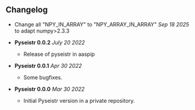 Changelog
---------

* Change all "NPY_IN_ARRAY" to "NPY_ARRAY_IN_ARRAY" *Sep 18 2025* to adapt numpy>2.3.3

* **Pyseistr 0.0.2** *July 20 2022*
    * Release of pyseistr in aaspip 
    
* **Pyseistr 0.0.1** *Apr 30 2022*
    * Some bugfixes.

* **Pyseistr 0.0.0** *Mar 30 2022*
    * Initial Pyseistr version in a private repository.
